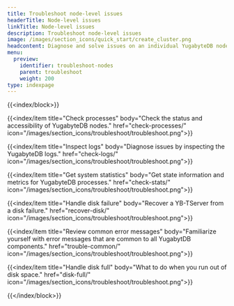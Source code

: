 ```yaml
---
title: Troubleshoot node-level issues
headerTitle: Node-level issues
linkTitle: Node-level issues
description: Troubleshoot node-level issues
image: /images/section_icons/quick_start/create_cluster.png
headcontent: Diagnose and solve issues on an individual YugabyteDB node
menu:
  preview:
    identifier: troubleshoot-nodes
    parent: troubleshoot
    weight: 200
type: indexpage
---
```


{{<index/block>}}

  {{<index/item
    title="Check processes"
    body="Check the status and accessibility of YugabyteDB nodes."
    href="check-processes/"
    icon="/images/section_icons/troubleshoot/troubleshoot.png">}}

  {{<index/item
    title="Inspect logs"
    body="Diagnose issues by inspecting the YugabyteDB logs."
    href="check-logs/"
    icon="/images/section_icons/troubleshoot/troubleshoot.png">}}

  {{<index/item
    title="Get system statistics"
    body="Get state information and metrics for YugabyteDB processes."
    href="check-stats/"
    icon="/images/section_icons/troubleshoot/troubleshoot.png">}}

  {{<index/item
    title="Handle disk failure"
    body="Recover a YB-TServer from a disk failure."
    href="recover-disk/"
    icon="/images/section_icons/troubleshoot/troubleshoot.png">}}

  {{<index/item
    title="Review common error messages"
    body="Familiarize yourself with error messages that are common to all YugabytDB components."
    href="trouble-common/"
    icon="/images/section_icons/troubleshoot/troubleshoot.png">}}

  {{<index/item
    title="Handle disk full"
    body="What to do when you run out of disk space."
    href="disk-full/"
    icon="/images/section_icons/troubleshoot/troubleshoot.png">}}

{{</index/block>}}
